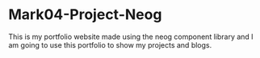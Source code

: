 # Mark04-Project-Neog
This is my portfolio website made using the neog component library and I am going to use this portfolio to show my projects and blogs.
